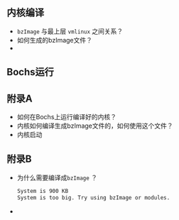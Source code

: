 ## 内核编译

* `bzImage` 与最上层 `vmlinux` 之间关系？
* 如何生成的bzImage文件？
* 



## Bochs运行



















## 附录A

* 如何在Bochs上运行编译好的内核？
* 内核如何编译生成bzImage文件的，如何使用这个文件？
* 内核启动



## 附录B

* 为什么需要编译成`bzImage` ？

  ```bash
  System is 900 KB
  System is too big. Try using bzImage or modules.
  ```

  

* 

